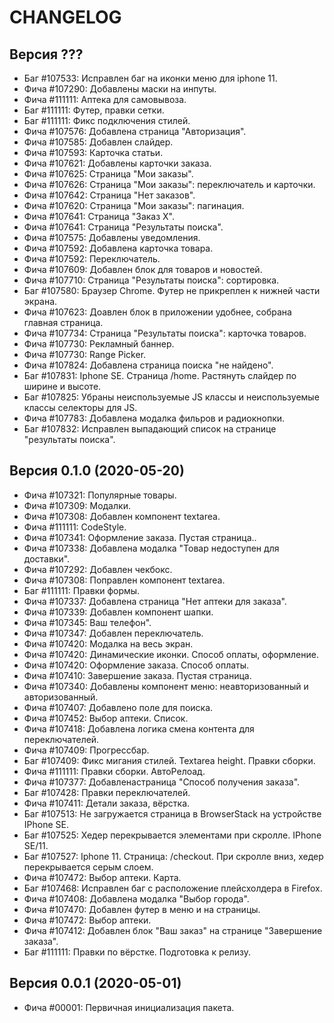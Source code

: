 CHANGELOG
====================


Версия ???
--------------------
- Баг #107533: Исправлен баг на иконки меню для iphone 11.
 - Фича #107290: Добавлены маски на инпуты.
 - Фича #111111: Аптека для самовывоза.
 - Баг #111111: Футер, правки сетки.
 - Баг #111111: Фикс подключения стилей.
 - Фича #107576: Добавлена страница "Авторизация".
 - Фича #107585: Добавлен слайдер.
 - Фича #107593: Карточка статьи.
 - Фича #107621: Добавлены карточки заказа.
 - Фича #107625: Страница "Мои заказы".
 - Фича #107626: Страница "Мои заказы": переключатель и карточки.
 - Фича #107642: Страница "Нет заказов".
 - Фича #107620: Страница "Мои заказы": пагинация.
 - Фича #107641: Страница "Заказ Х".
 - Фича #107641: Страница "Результаты поиска".
 - Фича #107575: Добавлены уведомления.
 - Фича #107592: Добавлена карточка товара.
 - Фича #107592: Переключатель.
 - Фича #107609: Добавлен блок для товаров и новостей.
 - Фича #107710: Страница "Результаты поиска": сортировка.
 - Баг #107580: Браузер Chrome. Футер не прикреплен к нижней части экрана.
 - Фича #107623: Доавлен блок в приложении удобнее, собрана главная страница.
 - Фича #107734: Страница "Результаты поиска": карточка товаров.
 - Фича #107730: Рекламный баннер.
 - Фича #107730: Range Picker.
 - Фича #107824: Добавлена страница поиска "не найдено".
 - Баг #107831: Iphone SE. Страница /home. Растянуть слайдер по ширине и высоте.
 - Баг #107825: Убраны неиспользуемые JS классы и неиспользуемые классы селекторы для JS.
 - Фича #107783: Добавлена модалка фильров и радиокнопки.
 - Баг #107832: Исправлен выпадающий список на странице "результаты поиска".


Версия 0.1.0 (2020-05-20)
--------------------
 - Фича #107321: Популярные товары.
 - Фича #107309: Модалки.
 - Фича #107308: Добавлен компонент textarea.
 - Фича #111111: CodeStyle.
 - Фича #107341: Оформление заказа. Пустая страница..
 - Фича #107338: Добавлена модалка "Товар недоступен для доставки".
 - Фича #107292: Добавлен чекбокс.
 - Фича #107308: Поправлен компонент textarea.
 - Баг #111111: Правки формы.
 - Фича #107337: Добавлена страница "Нет аптеки для заказа".
 - Фича #107339: Добавлен компонент шапки.
 - Фича #107345: Ваш телефон".
 - Фича #107347: Добавлен переключатель.
 - Фича #107420: Модалка на весь экран.
 - Фича #107420: Динамические иконки. Способ оплаты, оформление.
 - Фича #107420: Оформление заказа. Способ оплаты.
 - Фича #107410: Завершение заказа. Пустая страница.
 - Фича #107340: Добавлены компонент меню: неавторизованный и авторизованный.
 - Фича #107407: Добавлено поле для поиска.
 - Фича #107452: Выбор аптеки. Список.
 - Фича #107418: Добавлена логика смена контента для переключателей.
 - Фича #107409: Прогрессбар.
 - Баг #107409: Фикс мигания стилей. Textarea height. Правки сборки.
 - Фича #111111: Правки сборки. АвтоРелоад.
 - Фича #107377: Добавленастраница "Способ получения заказа".
 - Баг #107428: Правки переключателей.
 - Фича #107411: Детали заказа, вёрстка.
 - Баг #107513: Не загружается страница в BrowserStack на устройстве IPhone SE.
 - Баг #107525: Хедер перекрывается элементами при скролле. IPhone SE/11.
 - Баг #107527: Iphone 11. Страница: /checkout. При скролле вниз, хедер перекрывается серым слоем.
 - Фича #107472: Выбор аптеки. Карта.
 - Баг #107468: Исправлен баг с расположение плейсхолдера в Firefox.
 - Фича #107408: Добавлена модалка "Выбор города".
 - Фича #107470: Добавлен футер в меню и на страницы.
 - Фича #107472: Выбор аптеки.
 - Фича #107412: Добавлен блок "Ваш заказ" на странице "Завершение заказа".
 - Баг #111111: Правки по вёрстке. Подготовка к релизу.


Версия 0.0.1 (2020-05-01)
--------------------
 - Фича #00001: Первичная инициализация пакета.
